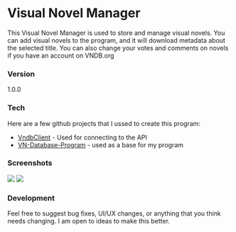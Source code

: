 # Visual Novel Manager

This Visual Novel Manager is used to store and manage visual novels. You can add visual novels to the program, and it will download metadata about the selected title. You can also change your votes and comments on novels if you have an account on VNDB.org

### Version
1.0.0

### Tech
Here are a few github projects that I ussed to create this program:
* [VndbClient] - Used for connecting to the API
* [VN-Database-Program] - used as a base for my program




### Screenshots
<img src=http://i.imgur.com/Jq1PueI.png>

<img src=http://i.imgur.com/fwYMCa9.png>

### Development

Feel free to suggest bug fixes, UI/UX changes, or anything that you think needs changing. 
I am open to ideas to make this better.



[//]: # (These are reference links used in the body of this note and get stripped out when the markdown processor does its job. There is no need to format nicely because it shouldn't be seen. Thanks SO - http://stackoverflow.com/questions/4823468/store-comments-in-markdown-syntax)


   [VndbClient]: <https://github.com/FredTheBarber/VndbClient>
   [VN-Database-Program]: <https://github.com/Onkelsam/VN-Database-Program>

